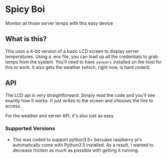 # Spicy Boi
Monitor all those server temps with this easy device

## What is this?
This uses a 4-bit version of a basic LCD screen to display server temperatures. Using a .env file, you can load up all the credentials to grab temps from the system. You'll need to have `sensors` installed on the host for this to work. It also gets the weather (which, right now, is hard coded).

## API
The LCD api is very straightforward. Simply read the code and you'll see exactly how it works. It just writes to the screen and chooses the line to access.

For the weather and server API, it's also just as easy.

### Supported Versions
- This was coded to support python3.5+ becuase raspberry pi's automatically come with Python3.5 installed. As a result, I wanted to decrease friction as much as possible with getting it running.

